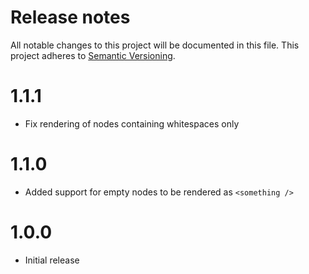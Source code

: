 # Release notes
All notable changes to this project will be documented in this file.
This project adheres to [Semantic Versioning](http://semver.org/).

# 1.1.1

- Fix rendering of nodes containing whitespaces only

# 1.1.0

- Added support for empty nodes to be rendered as `<something />`

# 1.0.0

- Initial release
